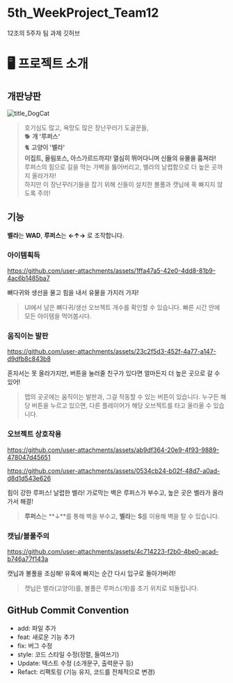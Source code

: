 # 5th_WeekProject_Team12
12조의 5주자 팀 과제 깃허브

# 🖥️ 프로젝트 소개

## 개판냥판

![title_DogCat](https://github.com/user-attachments/assets/c8ea83c5-a7dc-40a2-ac67-b3692210d50a)

> 호기심도 많고, 욕망도 많은 장난꾸러기 도굴꾼들,    
> 🐕 **개 '루퍼스'**    
> 🐈 **고양이 '벨라'**    
> **이집트, 올림포스, 아스가르드까지! 열심히 뛰어다니며 신들의 유물을 훔쳐라!**   
> 루퍼스의 힘으로 길을 막는 가벽을 뚫어버리고, 벨라의 날렵함으로 더 높은 곳까지 올라가자!   
> 하지만 이 장난꾸러기들을 잡기 위해 신들이 설치한 볼풀과 캣닙에 푹 빠지지 않도록 주의!   

## 기능

**벨라**는 **WAD**, **루퍼스**는 **←↑→** 로 조작합니다. 

### 아이템획득
https://github.com/user-attachments/assets/1ffa47a5-42e0-4dd8-81b9-4ac6b1485ba7

뼈다귀와 생선을 물고 힘을 내서 유물을 가지러 가자!
> UI에서 남은 뼈다귀/생선 오브젝트 개수를 확인할 수 있습니다. 빠른 시간 안에 모든 아이템을 먹어봅시다.

### 움직이는 발판

https://github.com/user-attachments/assets/23c2f5d3-452f-4a77-a147-d9dfb8c843b8

혼자서는 못 올라가지만, 버튼을 눌러줄 친구가 있다면 얼마든지 더 높은 곳으로 갈 수 있어!
> 맵의 곳곳에는 움직이는 발판과, 그걸 작동할 수 있는 버튼이 있습니다.
> 누구든 해당 버튼을 누르고 있으면, 다른 플레이어가 해당 오브젝트를 타고 올라올 수 있습니다.

### 오브젝트 상호작용

https://github.com/user-attachments/assets/ab9df364-20e9-4f93-9889-478047d45651

https://github.com/user-attachments/assets/0534cb24-b02f-48d7-a0ad-d8d1d543e626

힘이 강한 루퍼스! 날렵한 벨라!
가로막는 벽은 루퍼스가 부수고, 높은 곳은 벨라가 올라가서 해결!

> **루퍼스**는 **↓**를 통해 벽을 부수고, **벨라**는 **S**를 이용해 벽을 탈 수 있습니다.

### 캣닙/볼풀주의

https://github.com/user-attachments/assets/4c714223-f2b0-4be0-acad-b746a77f143a

캣닙과 볼풀을 조심해! 유혹에 빠지는 순간 다시 입구로 돌아가버려!

>캣닙은 벨라(고양이)를, 볼풀은 루퍼스(개)를 초기 위치로 되돌립니다.


## GitHub Commit Convention
- add: 파일 추가
- feat: 새로운 기능 추가
- fix: 버그 수정
- style: 코드 스타일 수정(정렬, 들여쓰기)
- Update: 텍스트 수정 (소개문구, 출력문구 등)
- Refact: 리팩토링 (기능 유지, 코드를 전체적으로 변경)
